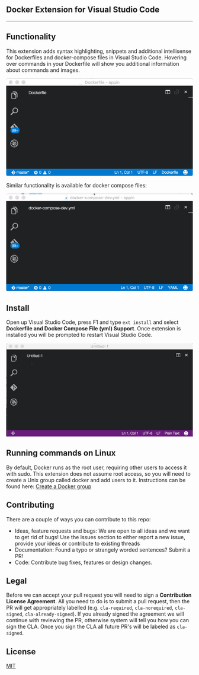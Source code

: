 ## Docker Extension for Visual Studio Code
-------------------
## Functionality
This extension adds syntax highlighting, snippets and additional intellisense for Dockerfiles and docker-compose files in Visual Studio Code. Hovering over 
commands in your Dockerfile will show you additional information about commands and images. 

![dockerfile](images/dockerfile.gif)

Similar functionality is available for docker compose files:

![composefile](images/dockercompose.gif)

## Install
Open up Visual Studio Code, press F1 and type `ext install` and select **Dockerfile and Docker Compose File (yml) Support**. Once extension is installed you will
be prompted to restart Visual Studio Code.

![installation](images/installing.gif)

## Running commands on Linux
By default, Docker runs as the root user, requiring other users to access it with sudo. This extension does not assume root access, so you will need to create a Unix group called docker and add users to it. Instructions can be found here: [Create a Docker group](https://docs.docker.com/engine/installation/linux/ubuntulinux/#/create-a-docker-group)

## Contributing
There are a couple of ways you can contribute to this repo:

- Ideas, feature requests and bugs: We are open to all ideas and we want to get rid of bugs! Use the Issues section to either report a new issue, provide your ideas or contribute to existing threads
- Documentation: Found a typo or strangely worded sentences? Submit a PR!
- Code: Contribute bug fixes, features or design changes.

## Legal
Before we can accept your pull request you will need to sign a **Contribution License Agreement**. All you need to do is to submit a pull request, then the PR will get appropriately labelled (e.g. `cla-required`, `cla-norequired`, `cla-signed`, `cla-already-signed`). If you already signed the agreement we will continue with reviewing the PR, otherwise system will tell you how you can sign the CLA. Once you sign the CLA all future PR's will be labeled as `cla-signed`.

## License 
[MIT](LICENSE)